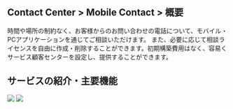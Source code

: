 ## Contact Center > Mobile Contact > 概要

時間や場所の制約なく、お客様からのお問い合わせの電話について、モバイル・PCアプリケーションを通じてご相談いただけます。 また、必要に応じて相談ライセンスを自由に作成・削除することができます。初期構築費用はなく、容易くサービス顧客センターを設定し、提供することができます。

## サービスの紹介・主要機能

![](http://static.toastoven.net/prod_contact_center/img_summary_mc_202203_ja.png)
![](http://static.toastoven.net/prod_contact_center/img_summary_mc_202203_2_ja.png)
